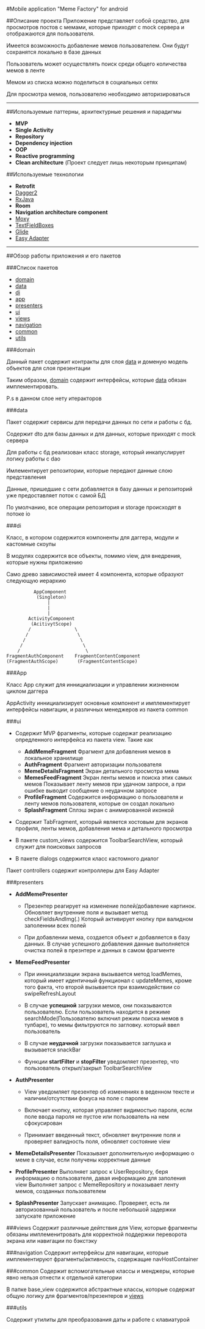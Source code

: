 #Mobile application "Meme Factory" for android

##Описание проекта
Приложение представляет собой средство, для просмотров постов с мемами, которые приходят с mock сервера и отображаются для пользователя.

Имеется возможность добавление мемов пользователем. 
Они будут сохранятся локально в базе данных

Пользователь может осуществлять поиск среди общего количества мемов в ленте

Мемом из списка можно поделиться в социальных сетях

Для просмотра мемов, пользователю необходимо авторизироваться 

---
##Используемые паттерны, архитектурные решения и парадигмы

* __MVP__
* __Single Activity__
* __Repository__
* __Dependency injection__
* __OOP__
* __Reactive programming__
* __Clean architecture__ (Проект следует лишь некоторым принципам)

##Используемые технологии

* __Retrofit__
* [Dagger2](https://github.com/google/dagger)
* [RxJava](https://github.com/ReactiveX/RxJava)
* __Room__
* __Navigation architecture component__
* [Moxy](https://github.com/moxy-community/Moxy)
* [TextFieldBoxes](https://github.com/HITGIF/TextFieldBoxes)
* [Glide](https://github.com/bumptech/glide)
* [Easy Adapter](https://github.com/surfstudio/EasyAdapter)


---
##Обзор работы приложения и его пакетов

###Список пакетов

* [domain](#domain)
* [data](#data)
* [di](#di)
* [app](#app)
* [presenters](#presenters)
* [ui](#ui)
* [views](#views)
* [navigation](#navigation)
* [common](#common)
* [utils](#utils)

###domain

Данный пакет содержит контракты для слоя [data](#data) и доменую модель объектов для слоя презентации

Таким образом, [domain](#domain) содержит интерфейсы, которые [data](#data) обязан имплементировать.

P.s в данном слое нету итеракторов

###data

Пакет содержит сервисы для передачи данных по сети и работы с бд. 

Содержит dto для базы данных и для данных, которые приходят с mock сервера

Для работы с бд реализован класс storage, который инкапуслирует логику работы с dao

Имлементирует репозитории, которые передают данные слою представления

Данные, пришедшие с сети добавляется в базу данных и репозиторий уже предоставляет поток с самой БД

По умолчанию, все операции репозитория и storage происходят в потоке io 

###di

Класс, в котором содержится компоненты для даггера, модули и кастомные скоупы

В модулях содержится все объекты, помимо view, для внедрения, которые нужны приложению

Само древо зависимостей имеет 4 компонента, которые образуют следующую иерархию 

              AppComponent
               (Singleton)
                   |
                   |
                   |
            ActivityComponent
             (AcitivytScope)
            /                \
           /                  \
          /                    \
         /                      \
        /                        \
    FragmentAuthComponent    FragmentContentComponent
    (FragmentAuthScope)       (FragmentContentScope)



###App

Класс App служит для иннициализации и управлении жизненном циклом даггера

AppActivity иннициализирует основные компонент и имплементирует интерфейсы навигации, и различных менеджеров из пакета common

###ui

* Содержит MVP фрагменты, которые содержат реализацию опредленного интерфейса из пакета view. Такие как
    * __AddMemeFragment__
        Фрагмент для добавления мемов в локальное хранилище
    * __AuthFragment__
        Фрагмент авторизации пользователя
    * __MemeDetailsFragment__
        Экран детального просмотра мема
    * __MemesFeedFragment__
        Экран ленты мемов и поиска этих самых мемов
        Показывает ленту мемов при удачном запросе, а при ошибке выводит сообщение о неудачном запросе
    * __ProfileFragment__
        Содержится информацию о пользователя и ленту мемов пользователя, которые он создал локально
    * __SplashFragment__
      Сплэш экран с анимированной иконкой

* Содержит TabFragment, который является хостовым для экранов профиля, ленты мемов, добавления мема и детального просмотра

* В пакете custom_views содержится ToolbarSearchView, который служит для поисковых запросов

* В пакете dialogs содержится класс кастомного диалог

Пакет controllers содержит контроллеры для Easy Adapter

###presenters

+ __AddMemePresenter__
  
  * Презентер реагирует на изменение полей/добавление картинок. Обновляет внутренние поля и вызывает метод checkFieldsAndImg(.)
  Который активирует кнопку при валидном заполеннии всех полей
  
  * При добавлении мема, создается объект и добавляется в базу данных. В случае успешного добавления данные выполняется очистка полей в презнтере и данных в самом фрагменте

+ __MemeFeedPresenter__
  * При иннициализации экрана вызывается метод loadMemes, который имеет идентичный функционал с updateMemes, кроме того факта, что второй вызывается при взаимодействии со swipeRefreshLayout

  * В случае __успешной__ загрузки мемов, они показываются пользователю. Если пользователь находится в режиме searchMode(Пользователю включил режим поиска мемов в тулбаре), то мемы фильтруются по загловку. который ввел пользователь

  * В случае __неудачной__ загрузки показывается заглушка и вызывается snackBar

  *  Функции __startFilter__ и __stopFilter__ уведомляет презентер, что пользователь открыл/закрыл ToolbarSearchView


+ __AuthPresenter__

    * View уведомляет презентер об изменениях в веденном тексте и наличии/отсутствии фокуса на поле с паролем
    
    * Включает кнопку, которая управляет видимостью пароля, если поле ввода пароля не пустое или пользователь на нем сфокусирован

    * Принимает введенный текст, обновляет внутренние поля и проверяет валидность поля, обновляет состояние view
  
+ __MemeDetailsPresenter__
  Показывает дополнительную информацию о меме в случае, если получены корректные данные
  
+ __ProfilePresenter__
  Выполняет запрос к UserRepository, беря информацию о пользователя, давая информацию для заполения view
  Выполняет запрос с MemeRepository и показывает ленту мемов, созданных пользователем
  
+ __SplashPresenter__
  Запускает анимацию. Проверяет, есть ли авторизованный пользователь и после небольшой задержки запускате приложение

###views
Содержит различные дейтствия для View, которые фрагменты обязаны имплеменитровать для корректной поддержки переворота экрана или навигации по бэкстэку

###navigation
Содержит интерфейсы для навигации, которые имплементируют фрагменты/активность, содержащие navHostContainer

###common
Содержит вспомогательные классы и менджеры, которые явно нельзя отнести к отдельной категории

В папке base_view содержится абстрактные классы, которые содержат общую логику для фрагментов/презентеров и [views](#views)

###utils

Содержит утилиты для преобразования даты и работе с клавиатурой
